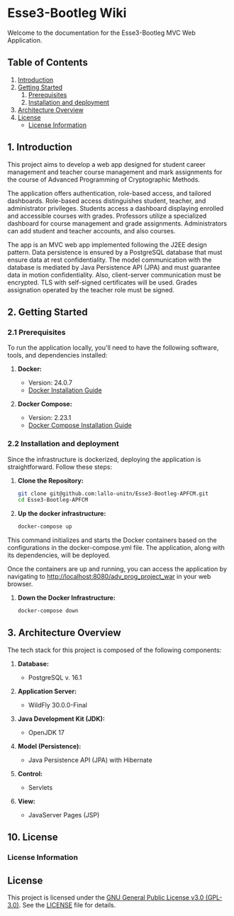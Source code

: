 # Esse3-Bootleg Wiki

Welcome to the documentation for the Esse3-Bootleg MVC Web Application.

## Table of Contents

1. [Introduction](#1-introduction)
2. [Getting Started](#2-getting-started)
    1. [Prerequisites](#21-prerequisites)
    2. [Installation and deployment](#22-installation-and-deployment)
3. [Architecture Overview](#3-architecture-overview)
4. [License](#4-license)
    - [License Information](#license-information)

## 1. Introduction

This project aims to develop a web app designed for student career management and teacher course management and mark assignments for the course of Advanced Programming of Cryptographic Methods.

The application offers authentication, role-based access, and tailored dashboards. Role-based access distinguishes student, teacher, and administrator privileges. 
Students access a dashboard displaying enrolled and accessible courses with grades. Professors utilize a specialized dashboard for course management and grade assignments.
Administrators can add student and teacher accounts, and also courses.

The app is an MVC web app implemented following the J2EE design pattern. 
Data persistence is ensured by a PostgreSQL database that must ensure data at rest confidentiality.
The model communication with the database is mediated by Java Persistence API (JPA) and must guarantee data in motion confidentiality.
Also, client-server communication must be encrypted. TLS with self-signed certificates will be used.
Grades assignation operated by the teacher role must be signed.

## 2. Getting Started

### 2.1 Prerequisites

To run the application locally, you'll need to have the following software, tools, and dependencies installed:

1. **Docker:**
   - Version: 24.0.7
   - [Docker Installation Guide](https://docs.docker.com/get-docker/)
  
2. **Docker Compose:**
   - Version: 2.23.1
   - [Docker Compose Installation Guide](https://docs.docker.com/compose/install/)

### 2.2 Installation and deployment

Since the infrastructure is dockerized, deploying the application is straightforward. Follow these steps:

1. **Clone the Repository:**
   ```bash
   git clone git@github.com:lallo-unitn/Esse3-Bootleg-APFCM.git
   cd Esse3-Bootleg-APFCM
2. **Up the docker infrastructure:**
   ```bash
   docker-compose up

This command initializes and starts the Docker containers based on the configurations in the docker-compose.yml file. The application, along with its dependencies, will be deployed.

Once the containers are up and running, you can access the application by navigating to [http://localhost:8080/adv_prog_project_war](http://localhost:8080/adv_prog_project_war) in your web browser.

1. **Down the Docker Infrastructure:**
   ```bash
   docker-compose down

## 3. Architecture Overview

The tech stack for this project is composed of the following components:

1. **Database:**
   - PostgreSQL v. 16.1

2. **Application Server:**
   - WildFly 30.0.0-Final

3. **Java Development Kit (JDK):**
   - OpenJDK 17

4. **Model (Persistence):**
   - Java Persistence API (JPA) with Hibernate

5. **Control:**
   - Servlets

6. **View:**
   - JavaServer Pages (JSP)


## 10. License

### License Information

## License

This project is licensed under the [GNU General Public License v3.0 (GPL-3.0)](https://opensource.org/licenses/GPL-3.0). See the [LICENSE](link-to-license-file) file for details.
